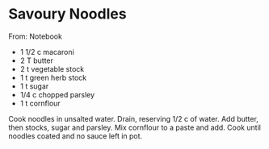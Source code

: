 # Savoury Noodles
From: Notebook

* 1 1/2 c macaroni
* 2 T butter
* 2 t vegetable stock
* 1 t green herb stock
* 1 t sugar
* 1/4 c chopped parsley
* 1 t cornflour

Cook noodles in unsalted water.  Drain, reserving 1/2 c of water.  Add butter, then stocks, sugar and parsley.  Mix cornflour to a paste and add.  Cook until noodles coated and no sauce left in pot.

